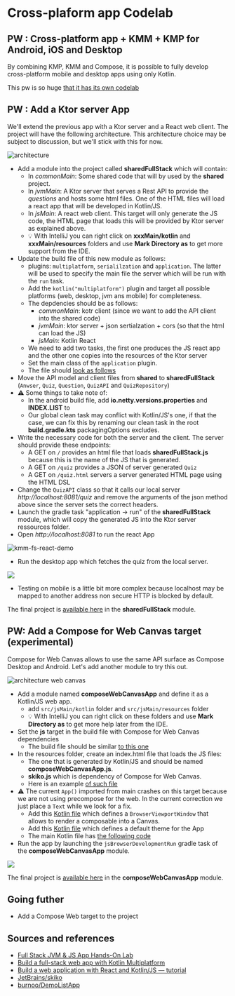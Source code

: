 # Cross-plaform app Codelab

## PW : Cross-platform app + KMM + KMP for Android, iOS and Desktop

By combining KMP, KMM and Compose, it is possible to fully develop cross-platform mobile and desktop apps using only Kotlin.

This pw is so huge [that it has its own codelab](https://worldline.github.io/learning-kotlin-multiplatform/)

## PW : Add a Ktor server App

We'll extend the previous app with a Ktor server and a React web client.
The project will have the following architecture.
This architecture choice may be subject to discussion, but we'll stick with this for now.

![architecture](../../assets/fs-kmp-architecture.drawio.svg)

- Add a module into the project called **sharedFullStack** which will contain:
  - In _commonMain_: Some shared code that will by used by the **shared** project.
  - In _jvmMain_: A Ktor server that serves a Rest API to provide the _questions_ and hosts some html files. One of the HTML files will load a react app that will be developed in Kotlin/JS.
  - In _jsMain_: A react web client. This target will only generate the JS code, the HTML page that loads this will be provided by Ktor server as explained above.
  - 💡 With IntelliJ you can right click on **xxxMain/kotlin** and **xxxMain/resources** folders and use **Mark Directory as** to get more support from the IDE.
- Update the build file of this new module as follows:
  - plugins: `multiplatform`, `serialilzation` and `application`. The latter will be used to specify the main file the server which will be run with the `run` task.
  - Add the `kotlin("multiplatform")` plugin and target all possible platforms (web, desktop, jvm ans mobile) for completeness.
  - The depdencies should be as follows:
    - _commonMain_: kotr client (since we want to add the API client into the shared code)
    - _jvmMain_: ktor server + json sertialzation + cors (so that the html can load the JS)
    - _jsMain_: Kotlin React
  - We need to add two tasks, the first one produces the JS react app and the other one copies into the resources of the Ktor server
  - Set the main class of the `application` plugin.
  - The file should [look as follows](https://github.com/worldline/learning-kotlin/blob/main/material/kmm-fullstack-demo/sharedFullStack/build.gradle.kts)
- Move the API model and client files from **shared** to **sharedFullStack** (`Anwser`, `Quiz`, `Question`, `QuizAPI` and `QuizRepository`)
- ⚠️ Some things to take note of:
  - In the android build file, add **io.netty.versions.properties** and **INDEX.LIST** to
  - Our global clean task may conflict with Kotlin/JS's one, if that the case, we can fix this by renaming our clean task in the root **build.gradle.kts**
    packagingOptions excludes.
- Write the necessary code for both the server and the client. The server should provide these endpoints:
  - A GET on `/` provides an html file that loads **sharedFullStack.js** because this is the name of the JS that is generated.
  - A GET on `/quiz` provides a JSON of server generated `Quiz`
  - A GET on `/quiz.html` servers a server generated HTML page using the HTML DSL
- Change the `QuizAPI` class so that it calls our local server _http://localhost:8081/quiz_ and remove the arguments of the json method above since the server sets the correct headers.
- Launch the gradle task "application -> run" of the **sharedFullStack** module, which will copy the generated JS into the Ktor server ressources folder.
- Open _http://localhost:8081_ to run the react App

![kmm-fs-react-demo](../../assets/kmm-fs-react-demo.png)

- Run the desktop app which fetches the quiz from the local server.

![](../../assets/kmp-fs-desktop-local-ktor.png)

- Testing on mobile is a little bit more complex because localhost may be mapped to another address non secure HTTP is blocked by default.

The final project is [available here](https://github.com/worldline/learning-kotlin/tree/main/material/kmm-fullstack-demo) in the **sharedFullStack** module.

## PW: Add a Compose for Web Canvas target (experimental)

Compose for Web Canvas allows to use the same API surface as Compose Desktop and Android.
Let's add another module to try this out.

![architecture web canvas](../../assets/fs-kmp-webcanvas-architecture.drawio.svg)

- Add a module named **composeWebCanvasApp** and define it as a Kotlin/JS web app.
  - add `src/jsMain/kotlin` folder and `src/jsMain/resources` folder
  - 💡 With IntelliJ you can right click on these folders and use **Mark Directory as** to get more help later from the IDE.
- Set the **js** target in the build file with Compose for Web Canvas dependencies
  - The build file should be similar [to this one](https://github.com/worldline/learning-kotlin/blob/main/material/kmm-fullstack-demo/composeWebCanvasApp/build.gradle.kts)
- In the resources folder, create an index.html file that loads the JS files:
  - The one that is generated by Kotlin/JS and should be named **composeWebCanvasApp.js**.
  - **skiko.js** which is dependency of Compose for Web Canvas.
  - Here is an example [of such file](https://github.com/worldline/learning-kotlin/blob/main/material/kmm-fullstack-demo/composeWebCanvasApp/src/jsMain/resources/index.html)
- ⚠️ The current `App()` imported from main crashes on this target because we are not using precompose for the web. In the current correction we just place a `Text` while we look for a fix.
  - Add this [Kotlin file](https://github.com/worldline/learning-kotlin/blob/main/material/kmm-fullstack-demo/composeWebCanvasApp/src/jsMain/kotlin/tech/worldline/demo/BrowserViewportWindow.kt) which defines a `BrowserViewportWindow` that allows to render a composable into a Canvas.
  - Add this [Kotlin file](https://github.com/worldline/learning-kotlin/blob/main/material/kmm-fullstack-demo/composeWebCanvasApp/src/jsMain/kotlin/tech/worldline/demo/AppTheme.kt) which defines a default theme for the App
  - The main Kotlin file has [the following code](https://github.com/worldline/learning-kotlin/blob/main/material/kmm-fullstack-demo/composeWebCanvasApp/src/jsMain/kotlin/tech/worldline/demo/MainWeb.kt)
- Run the app by launching the `jsBrowserDevelopmentRun` gradle task of the **composeWebCanvasApp** module.

![](../../assets/compose-web-demo.png)

The final project is [available here](https://github.com/worldline/learning-kotlin/tree/main/material/kmm-fullstack-demo) in the **composeWebCanvasApp** module.

## Going futher

- Add a Compose Web target to the project

## Sources and references

- [Full Stack JVM & JS App Hands-On Lab](https://github.com/kotlin-hands-on/jvm-js-fullstack)
- [Build a full-stack web app with Kotlin Multiplatform](https://kotlinlang.org/docs/multiplatform-full-stack-app.html)
- [Build a web application with React and Kotlin/JS — tutorial](https://kotlinlang.org/docs/js-react.htm)
- [JetBrains/skiko](https://github.com/JetBrains/skiko)
- [burnoo/DemoListApp](https://github.com/burnoo/DemoListApp)
